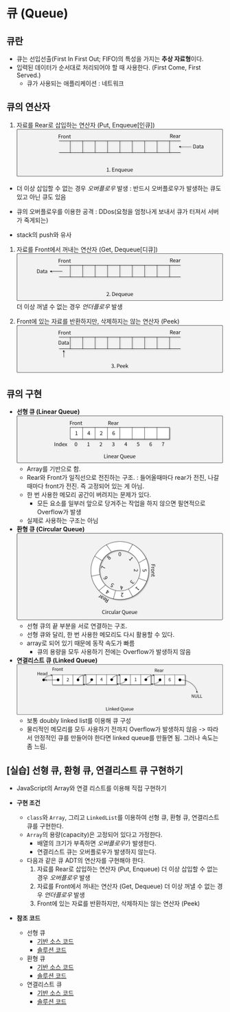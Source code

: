 # 큐 (Queue)

## 큐란

- 큐는 선입선출(First In First Out; FIFO)의 특성을 가지는 **추상 자료형**이다.
- 입력된 데이터가 순서대로 처리되어야 할 때 사용한다. (First Come, First Served.)
  - 큐가 사용되는 애플리케이션 : 네트워크

## 큐의 연산자

1. 자료를 Rear로 삽입하는 연산자 (Put, Enqueue[인큐])
![Enqueue](img/1.png)
  
  * 더 이상 삽입할 수 없는 경우 *오버플로우* 발생 : 반드시 오버플로우가 발생하는 큐도 있고 아닌 큐도 있음
  * 큐의 오버플로우를 이용한 공격 : DDos(요청을 엄청나게 보내서 큐가 터져서 서버가 죽게되는)
  
  * stack의 push와 유사
  
1. 자료를 Front에서 꺼내는 연산자 (Get, Dequeue[디큐])
![Dequeue](img/2.png)
  더 이상 꺼낼 수 없는 경우 *언더플로우* 발생
  
1. Front에 있는 자료를 반환하지만, 삭제하지는 않는 연산자 (Peek)
![Peek](img/3.png)

## 큐의 구현

- **선형 큐 (Linear Queue)**
  ![선형 큐](img/4.png)
  - Array를 기반으로 함.
  - Rear와 Front가 일직선으로 전진하는 구조. : 들어올때마다 rear가 전진, 나갈 때마다 front가 전진. 즉 고정되어 있는 게 아님.
  - 한 번 사용한 메모리 공간이 버려지는 문제가 있다.
    * 모든 요소를 일부러 앞으로 당겨주는 작업을 하지 않으면 필연적으로 Overflow가 발생
  - 실제로 사용하는 구조는 아님
- **환형 큐 (Circular Queue)**
![환영 큐](img/5.png)
  - 선형 큐의 끝 부분을 서로 연결하는 구조.
  - 선형 큐와 달리, 한 번 사용한 메모리도 다시 활용할 수 있다.
  - array로 되어 있기 때문에 동작 속도가 빠름
    - 큐의 용량을 모두 사용하기 전에는 Overflow가 발생하지 않음
- **연결리스트 큐 (Linked Queue)**
![연결리스트 큐](img/6.png)
  - 보통 doubly linked list를 이용해 큐 구성
  - 물리적인 메모리를 모두 사용하기 전까지 Overflow가 발생하지 않음 -> 따라서 안정적인 큐를 만들어야 한다면 linked queue를 만들면 됨. 그러나 속도는 좀 느림.

## [실습] 선형 큐, 환형 큐, 연결리스트 큐 구현하기

- JavaScript의 Array와 연결 리스트를 이용해 직접 구현하기
- **구현 조건**
  - `class`와 `Array`, 그리고 `LinkedList`를 이용하여 선형 큐, 환형 큐, 연결리스트 큐를 구현한다.
  - `Array`의 용량(capacity)은 고정되어 있다고 가정한다.
    - 배열의 크기가 부족하면 *오버플로우*가 발생한다.
    - 연결리스트 큐는 오버플로우가 발생하지 않는다.
  - 다음과 같은 큐 ADT의 연산자를 구현해야 한다.
    1. 자료를 Rear로 삽입하는 연산자 (Put, Enqueue)
      더 이상 삽입할 수 없는 경우 *오버플로우* 발생
    1. 자료를 Front에서 꺼내는 연산자 (Get, Dequeue)
      더 이상 꺼낼 수 없는 경우 *언더플로우* 발생
    1. Front에 있는 자료를 반환하지만, 삭제하지는 않는 연산자 (Peek)

- **참조 코드**
  - 선형 큐
    - [기반 소스 코드](src/linearQ/before.js)
    - [솔루션 코드](src/linearQ/after.js)
  - 환형 큐
    - [기반 소스 코드](src/circularQ/before.js)
    - [솔루션 코드](src/circularQ/after.js)
  - 연결리스트 큐
    - [기반 소스 코드](src/linkedQ/before.js)
    - [솔루션 코드](src/linkedQ/after.js)

